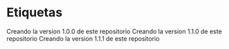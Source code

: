 # Etiquetas

Creando la version 1.0.0 de este repositorio
Creando la version 1.1.0 de este repositorio
Creando la version 1.1.1 de este repositorio